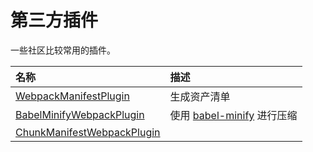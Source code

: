 # 第三方插件

一些社区比较常用的插件。

| 名称 | 描述 |
| :--- | :--- |
| [WebpackManifestPlugin](Plugins/WebpackManifestPlugin.md) | 生成资产清单 |
| [BabelMinifyWebpackPlugin](/Plugins/third-party/BabelMinifyWebpackPlugin.md) | 使用 [babel-minify](https://github.com/babel/minify) 进行压缩 |
| [ChunkManifestWebpackPlugin](/Plugins/third-party/ChunkManifestWebpackPlugin.md) |  |



